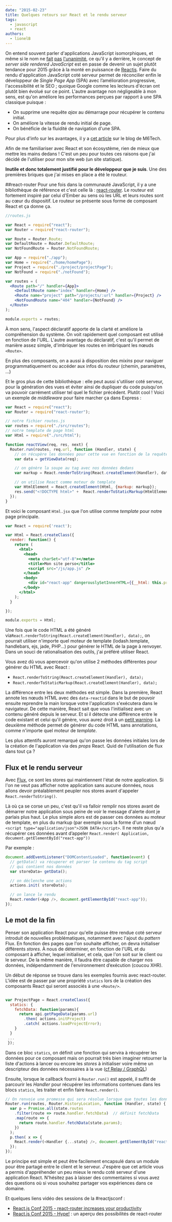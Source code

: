 ```yaml
---
date: "2015-02-23"
title: Quelques retours sur React et le rendu serveur
tags:
  - javascript
  - react
authors:
  - lionelB
---
```


On entend souvent parler d'applications JavaScript isomorphiques, et même si le
nom ne [fait](https://news.ycombinator.com/item?id=8237449) [pas](https://twitter.com/wycats/status/566857009836724224)
[l'unanimité](https://medium.com/the-thinkmill/making-the-case-for-progressive-javascript-a98dfa82b9d7),
ce qu'il y a derrière, le concept de _server side rendered JavaScript_ est en
passe de devenir  un sujet plutôt tendance pour 2015 grâce à la monté en puissance
de [Reactjs](http://facebook.github.io/react/).  Faire du rendu d'application
JavaScript coté serveur permet de réconcilier enfin le développeur de
*Single Page App* (SPA) avec l’amélioration progressive, l'accessibilité et le
SEO&nbsp;; quoique Google comme les lecteurs d'écran ont plutôt bien évolué sur
ce point. L'autre avantage non négligeable à mon sens, est qu'on améliore les
performances perçues par rapport
 à une SPA classique puisque&nbsp;:

 - On supprime une requête *ajax* au démarrage pour récupérer le contenu
   initial.
 - On améliore la vitesse de rendu initial de page.
 - On bénéficie de la fluidité de navigation d'une SPA.

Pour plus d'info sur les avantages, il y a [cet article](http://tech.m6web.fr/isomorphic-single-page-app-parfaite-react-flux/) sur le blog de M6Tech.

Afin de me familiariser avec React et son écosystème, rien de mieux que mettre
les mains dedans&nbsp;! C'est un peu pour toutes ces raisons que j'ai décidé de
l'utiliser pour mon site web (un site statique).

**Inutile et donc totalement justifié pour le développeur que je suis**.
Une des premières briques que j'ai mises en place a été le routeur.

##react-router
Pour une fois dans la communauté JavaScript, il y a une bibliothèque de référence
et c'est celle là : [react-router](https://github.com/rackt/react-router).
Le routeur est fortement inspiré par celui d'Ember au sens où les URL et leurs routes
sont au cœur du dispositif. Le routeur se présente sous forme de composant React
et ça donne ça.

```jsx
//routes.js

var React = require("react");
var Router = require("react-router");

var Route = Router.Route;
var DefaultRoute = Router.DefaultRoute;
var NotFoundRoute = Router.NotFoundRoute;

var App = require("./app");
var Home = require("./home/homePage");
var Project = require("./project/projectPage");
var NotFound = require("./notFound");

var routes = (
  <Route path="/" handler={App}>
    <DefaultRoute name="index" handler={Home} />
    <Route name="project" path="/projects/:url" handler={Project} />
    <NotFoundRoute name="404" handler={NotFound} />
  </Route>
);

module.exports = routes;
```

À mon sens, l'aspect déclaratif apporte de la clarté et améliore la compréhension
du système. On voit rapidement quel composant est utilisé en fonction de l'URL.
L'autre avantage du déclaratif, c'est qu'il permet de manière assez simple,
d'imbriquer les routes en imbriquant les nœuds `<Route>`.

En plus des composants, on a aussi à disposition des *mixins* pour naviguer
programmatiquement ou accéder aux infos du routeur (chemin, paramètres, ...)

Et le gros plus de cette bibliothèque : elle peut aussi s'utiliser coté serveur,
pour la génération des vues et éviter ainsi de dupliquer du code puisqu'on va
pouvoir carrément utiliser tel quel le fichier précédent. Plutôt cool&nbsp;!
Voici un exemple de *middleware* pour faire marcher ça dans Express&nbsp;:

```javascript
var React = require("react");
var Router = require("react-router");

// notre fichier routes.js
var routes = require("./src/routes");
// notre template de page html
var Html = require("./src/html");

function reactView(req, res, next) {
  Router.run(routes, req.url, function (Handler, state) {
    // on récupère les données pour cette vue en fonction de la requête.
    var data = getViewData(req);

    // on génère la soupe au tag avec nos données dedans
    var markup = React.renderToString(React.createElement(Handler), data);

    // on utilise React comme moteur de template
    var HtmlElement = React.createElement(Html, {markup: markup});
    res.send("<!DOCTYPE html>" +  React.renderToStaticMarkup(HtmlElement));
  });
}
```
Et voici le composant `Html.jsx` que l'on utilise comme *template* pour notre page principale.

```jsx
var React = require('react');

var Html = React.createClass({
  render: function() {
    return (
      <html>
        <head>
          <meta charSet="utf-8"></meta>
          <title>Mon site perso</title>
          <script src="/js/app.js" />
        </head>
        <body>
          <div id="react-app" dangerouslySetInnerHTML={{__html: this.props.markup}} />
        </body>
      </html>
    );
  }

});

module.exports = Html;
```
Une fois que le code HTML a été généré via`React.renderToString(React.createElement(Handler), data);`,
on pourrait utiliser n'importe quel moteur de template (lodash.template, handlebars, ejs, jade, PHP...)
pour générer le HTML de la page à renvoyer. Dans un souci de rationalisation des outils,
j'ai préféré utiliser React.

Vous avez dû vous apercevoir qu'on utilise 2 méthodes différentes pour générer
du HTML avec React&nbsp;:
- `React.renderToString(React.createElement(Handler), data);`
- `React.renderToStaticMarkup(React.createElement(Handler), data);`

La différence entre les deux méthodes est simple. Dans la première, React annote
les nœuds HTML avec des `data-reactid` dans le but de pouvoir ensuite reprendre
la main lorsque votre l'application s'exécutera dans le navigateur. De cette manière,
React sait que vous l'initialisez avec un contenu généré depuis le serveur.
Et si il détecte une différence entre le code existant et celui qu'il génère,
vous aurez droit à un [petit warning](https://github.com/facebook/react/blob/2aeb8a2a6beb00617a4217f7f8284924fa2ad819/src/browser/ui/__tests__/ReactRenderDocument-test.js#L205-L215).
La deuxième méthode permet de générer du code HTML sans annotations,
comme n'importe quel moteur de *template*.

Les plus attentifs auront remarqué qu'on passe les données initiales lors de
la création de l'application via des *props* React. Quid de l'utilisation
de flux dans tout ça ?

## Flux et le rendu serveur
Avec [Flux](http://facebook.github.io/flux/), ce sont les stores qui maintiennent
l'état de notre application. Si l'on ne veut pas afficher notre application
sans aucune données, nous allons devoir préalablement peupler nos stores
avant d'appeler `React.renderToString()`.

Là où ça se corse un peu, c'est qu'il va falloir remplir nos stores avant de démarrer
notre application sous peine de voir le message d'alerte dont je parlais plus haut.
Le plus simple alors est de passer ces données au moteur de template,
en plus du markup (par exemple sous la forme d'un nœud `<script type="application/json">JSON DATA</script>`.
Il ne reste plus qu'a récupérer ces données avant d’appeler `React.render( Application, document.getElementById("react-app"))`

Par exemple&nbsp;:

```javascript
document.addEventListener("DOMContentLoaded", function(event) {
  // getData() va récuperer et parser le contenu du tag script
  // qui contient nos données
  var storeData= getData();

  // on déclenche une actions
  actions.init( storeData);

  // on lance le rendu
  React.render(<App />, document.getElementById("react-app"));
});
```

## Le mot de la fin
Penser son application React pour qu'elle puisse être rendue coté serveur
introduit de nouvelles problématiques, notamment avec l'ajout du *pattern* Flux.
En fonction des pages que l'on souhaite afficher, on devra initialiser différents *stores*.
À nous de déterminer, en fonction de l'URL et du composant à afficher,
lequel initialiser, et cela, que l'on soit sur le client ou le serveur.
De la même manière, il faudra être capable de charger nos données, indépendamment
de l'environnement d’exécution (coucou XHR).

Un début de réponse se trouve dans les exemples fournis avec react-router.
L'idée est de passer par une propriété `statics` lors de la création des composants React
qui seront associés à une `<Route/>`.

```jsx

var ProjectPage = React.createClass({
  statics: {
    fetchData: function(params){
      return api.getPageData(params.url)
        .then( actions.initProject)
        .catch( actions.loadProjectError);
    }
  }
 ...
 });
```

Dans ce bloc `statics`, on définit une fonction qui servira à récupérer les données
pour ce composant mais on pourrait très bien imaginer retourner la liste d'actions
à lancer ou encore les *stores* à initialiser voire même un descripteur des données nécessaires
à la vue ([cf Relay / GraphQL](https://www.youtube.com/watch?v=9sc8Pyc51uU))

Ensuite, lorsque le callback fourni à `Router.run()` est appelé, il suffit de parcourir
les *Handler* pour récupérer les informations contenues dans les blocs `statics`,
les traiter et enfin faire `React.render()`.

```Javascript
// On renvoie une promesse qui sera résolue lorsque que toutes les données démandées via fetchData seront reçues.
Router.run(routes, Router.HistoryLocation, function (Handler, state) {
  var p = Promise.all(state.routes
    .filter(route => route.handler.fetchData)  // définit fetchData
    .map(route => {
      return route.handler.fetchData(state.params);
    })
  );
  p.then( x => {
    React.render(<Handler {...state} />, document.getElementById("react-app"))
  });
});
```
Le principe est simple et peut être facilement encapsulé dans un module pour
être partagé entre le client et le serveur.  J'espère que cet article vous a permis
d'appréhender un peu mieux le rendu coté serveur d'une application React.
N'hésitez pas à laisser des commentaires si vous avez des questions où
si vous souhaitez partager vos expériences dans ce domaine.

Et quelques liens vidéo des sessions de la #reactjsconf :
- [React.js Conf 2015 - react-router increases your productivity ](https://www.youtube.com/watch?v=XZfvW1a8Xac)
- [React.js Conf 2015 - Hype!](https://www.youtube.com/watch?v=z5e7kWSHWTg) : un aperçu des possibilités de react-router
